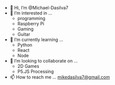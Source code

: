 - 👋 Hi, I’m @Michael-Dasilva7
- 👀 I’m interested in ...
  - programming
  - Raspberry Pi
  - Gaming
  - Guitar
- 🌱 I’m currently learning ...
  - Python
  - React
  - Node
- 💞️ I’m looking to collaborate on ...
  - 2D Games
  - P5.JS Processing
- 📫 How to reach me ...
  mikedasilva7@gmail.com

<!---
Michael-Dasilva7/Michael-Dasilva7 is a ✨ special ✨ repository because its `README.md` (this file) appears on your GitHub profile.
You can click the Preview link to take a look at your changes.
--->
